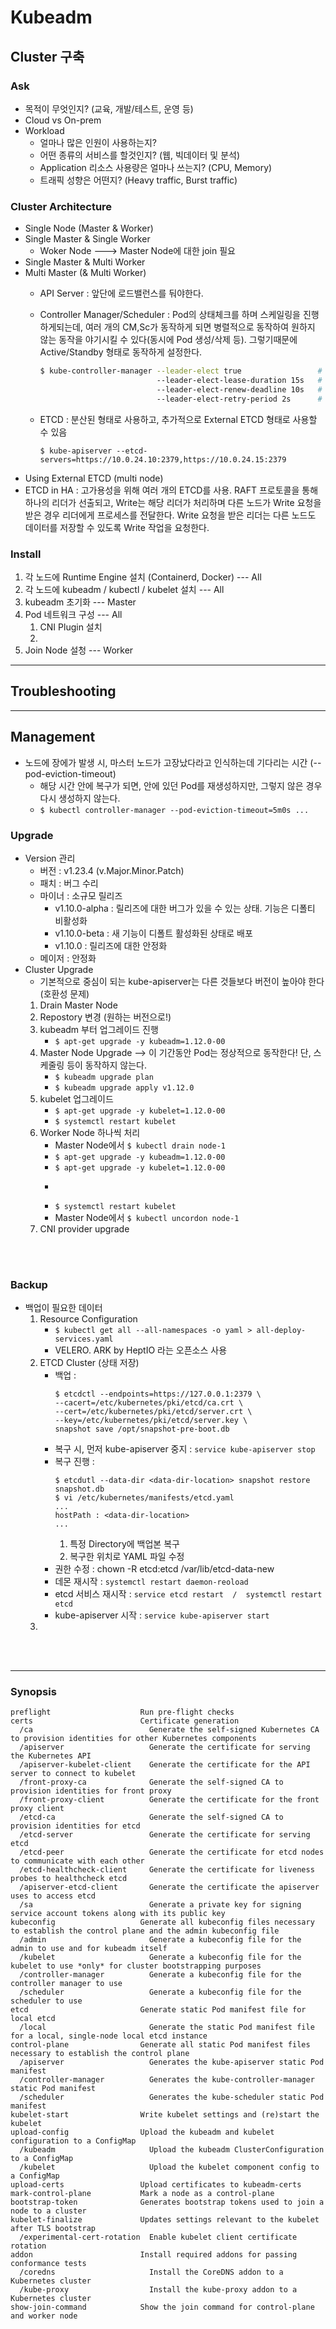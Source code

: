 # Kubeadm


## Cluster 구축
### Ask
* 목적이 무엇인지? (교육, 개발/테스트, 운영 등)
* Cloud vs On-prem
* Workload
    - 얼마나 많은 인원이 사용하는지?
    - 어떤 종류의 서비스를 할것인지? (웹, 빅데이터 및 분석)
    - Application 리소스 사용량은 얼마나 쓰는지? (CPU, Memory)
    - 트래픽 성향은 어떤지? (Heavy traffic, Burst traffic)


### Cluster Architecture
- Single Node (Master & Worker)
- Single Master & Single Worker
    - Woker Node ---> Master Node에 대한 join 필요
- Single Master & Multi Worker
- Multi Master (& Multi Worker)
    - API Server : 앞단에 로드밸런스를 둬야한다.
    - Controller Manager/Scheduler : Pod의 상태체크를 하며 스케일링을 진행하게되는데, 여러 개의 CM,Sc가 동작하게 되면 병렬적으로 동작하여 원하지 않는 동작을 야기시킬 수 있다(동시에 Pod 생성/삭제 등). 그렇기때문에 Active/Standby 형태로 동작하게 설정한다.
        ```sh
        $ kube-controller-manager --leader-elect true                 # Active/Standby를 위한 리더 선출 활성화
                                  --leader-elect-lease-duration 15s   # 리더의 활성 상태 유지 최대 기간 (임대 기간)
                                  --leader-elect-renew-deadline 10s   # 리더가 임대 기간을 갱신할 수 있는 가건 (갱신 유예 기간)
                                  --leader-elect-retry-period 2s      # 리더가 임대 갱신을 시도하는 기간 (권한획득 재시도 기간)
        ```

    - ETCD : 분산된 형태로 사용하고, 추가적으로 External ETCD 형태로 사용할 수 있음
        ```
        $ kube-apiserver --etcd-servers=https://10.0.24.10:2379,https://10.0.24.15:2379
        ```
- Using External ETCD (multi node)
- ETCD in HA : 고가용성을 위해 여러 개의 ETCD를 사용. RAFT 프로토콜을 통해 하나의 리더가 선출되고, Write는 해당 리더가 처리하며 다른 노드가 Write 요청을 받은 경우 리더에게 프로세스를 전달한다. Write 요청을 받은 리더는 다른 노드도 데이터를 저장할 수 있도록 Write 작업을 요청한다.



### Install
1. 각 노드에 Runtime Engine 설치 (Containerd, Docker) --- All
2. 각 노드에 kubeadm / kubectl / kubelet 설치 --- All
3. kubeadm 초기화 --- Master
4. Pod 네트워크 구성 --- All
    1. CNI Plugin 설치
    2.  
5. Join Node 설청 --- Worker




---
## Troubleshooting






---
## Management
* 노드에 장에가 발생 시, 마스터 노드가 고장났다라고 인식하는데 기다리는 시간 (--pod-eviction-timeout)
    - 해당 시간 안에 복구가 되면, 안에 있던 Pod를 재생성하지만, 그렇지 않은 경우 다시 생성하지 않는다.
    - ```$ kubectl controller-manager --pod-eviction-timeout=5m0s ...```





### Upgrade
* Version 관리
    - 버전 : v1.23.4 (v.Major.Minor.Patch)
    - 패치 : 버그 수리
    - 마이너 : 소규모 릴리즈
        - v1.10.0-alpha : 릴리즈에 대한 버그가 있을 수 있는 상태. 기능은 디폴티 비활성화
        - v1.10.0-beta : 새 기능이 디폴트 활성화된 상태로 배포
        - v1.10.0 : 릴리즈에 대한 안정화
    - 메이저 : 안정화
* Cluster Upgrade
    - 기본적으로 중심이 되는 kube-apiserver는 다른 것들보다 버전이 높아야 한다 (호환성 문제)
    1) Drain Master Node
    2) Repostory 변경 (원하는 버전으로!)
    3) kubeadm 부터 업그레이드 진행
        - ```$ apt-get upgrade -y kubeadm=1.12.0-00```
    4) Master Node Upgrade --> 이 기간동안 Pod는 정상적으로 동작한다! 단, 스케줄링 등이 동작하지 않는다.
        - ```$ kubeadm upgrade plan```
        - ```$ kubeadm upgrade apply v1.12.0```
    5) kubelet 업그레이드
        - ```$ apt-get upgrade -y kubelet=1.12.0-00```
        - ```$ systemctl restart kubelet```
    6) Worker Node 하나씩 처리
        - Master Node에서 ```$ kubectl drain node-1```
        - ```$ apt-get upgrade -y kubeadm=1.12.0-00```
        - ```$ apt-get upgrade -y kubelet=1.12.0-00```
        - ```$ kubeadm upgrade node config --kubelet-version v1.12.0
        - ```$ systemctl restart kubelet```
        - Master Node에서 ```$ kubectl uncordon node-1```
    7) CNI provider upgrade
</br>
</br>


### Backup
- 백업이 필요한 데이터
    1) Resource Configuration
       - ```$ kubectl get all --all-namespaces -o yaml > all-deploy-services.yaml```
       - VELERO. ARK by HeptIO 라는 오픈소스 사용
    2) ETCD Cluster (상태 저장)
        - 백업 :
            ```
            $ etcdctl --endpoints=https://127.0.0.1:2379 \
            --cacert=/etc/kubernetes/pki/etcd/ca.crt \
            --cert=/etc/kubernetes/pki/etcd/server.crt \
            --key=/etc/kubernetes/pki/etcd/server.key \
            snapshot save /opt/snapshot-pre-boot.db
            ```
        - 복구 시, 먼저 kube-apiserver 중지 : ```service kube-apiserver stop```
        - 복구 진행 : 
            ```
            $ etcdutl --data-dir <data-dir-location> snapshot restore snapshot.db
            $ vi /etc/kubernetes/manifests/etcd.yaml
            ...
            hostPath : <data-dir-location>
            ...
            ```
            1) 특정 Directory에 백업본 복구
            2) 복구한 위치로 YAML 파일 수정
        - 권한 수정 : chown -R etcd:etcd /var/lib/etcd-data-new
        - 데몬 재시작 : ```systemctl restart daemon-reoload```
        - etcd 서비스 재시작 : ```service etcd restart  /  systemctl restart etcd```
        - kube-apiserver 시작 : ```service kube-apiserver start```
    3) 



</br>
</br>



---
### Synopsis
```
preflight                    Run pre-flight checks
certs                        Certificate generation
  /ca                          Generate the self-signed Kubernetes CA to provision identities for other Kubernetes components
  /apiserver                   Generate the certificate for serving the Kubernetes API
  /apiserver-kubelet-client    Generate the certificate for the API server to connect to kubelet
  /front-proxy-ca              Generate the self-signed CA to provision identities for front proxy
  /front-proxy-client          Generate the certificate for the front proxy client
  /etcd-ca                     Generate the self-signed CA to provision identities for etcd
  /etcd-server                 Generate the certificate for serving etcd
  /etcd-peer                   Generate the certificate for etcd nodes to communicate with each other
  /etcd-healthcheck-client     Generate the certificate for liveness probes to healthcheck etcd
  /apiserver-etcd-client       Generate the certificate the apiserver uses to access etcd
  /sa                          Generate a private key for signing service account tokens along with its public key
kubeconfig                   Generate all kubeconfig files necessary to establish the control plane and the admin kubeconfig file
  /admin                       Generate a kubeconfig file for the admin to use and for kubeadm itself
  /kubelet                     Generate a kubeconfig file for the kubelet to use *only* for cluster bootstrapping purposes
  /controller-manager          Generate a kubeconfig file for the controller manager to use
  /scheduler                   Generate a kubeconfig file for the scheduler to use
etcd                         Generate static Pod manifest file for local etcd
  /local                       Generate the static Pod manifest file for a local, single-node local etcd instance
control-plane                Generate all static Pod manifest files necessary to establish the control plane
  /apiserver                   Generates the kube-apiserver static Pod manifest
  /controller-manager          Generates the kube-controller-manager static Pod manifest
  /scheduler                   Generates the kube-scheduler static Pod manifest
kubelet-start                Write kubelet settings and (re)start the kubelet
upload-config                Upload the kubeadm and kubelet configuration to a ConfigMap
  /kubeadm                     Upload the kubeadm ClusterConfiguration to a ConfigMap
  /kubelet                     Upload the kubelet component config to a ConfigMap
upload-certs                 Upload certificates to kubeadm-certs
mark-control-plane           Mark a node as a control-plane
bootstrap-token              Generates bootstrap tokens used to join a node to a cluster
kubelet-finalize             Updates settings relevant to the kubelet after TLS bootstrap
  /experimental-cert-rotation  Enable kubelet client certificate rotation
addon                        Install required addons for passing conformance tests
  /coredns                     Install the CoreDNS addon to a Kubernetes cluster
  /kube-proxy                  Install the kube-proxy addon to a Kubernetes cluster
show-join-command            Show the join command for control-plane and worker node
```

